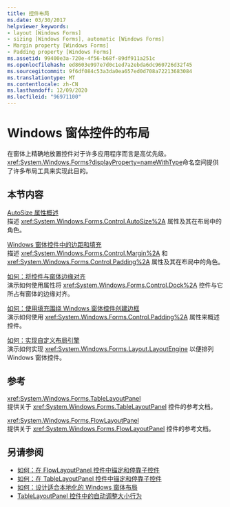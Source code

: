 ```yaml
---
title: 控件布局
ms.date: 03/30/2017
helpviewer_keywords:
- layout [Windows Forms]
- sizing [Windows Forms], automatic [Windows Forms]
- Margin property [Windows Forms]
- Padding property [Windows Forms]
ms.assetid: 99400e3a-720e-4f56-b68f-89df911a251c
ms.openlocfilehash: ed8603e997e7d0c1ed7a2ebda6dc960726d32f45
ms.sourcegitcommit: 9f6df084c53a3da0ea657ed0d708a72213683084
ms.translationtype: MT
ms.contentlocale: zh-CN
ms.lasthandoff: 12/09/2020
ms.locfileid: "96971100"
---
```

# <a name="layout-in-windows-forms-controls"></a>Windows 窗体控件的布局

在窗体上精确地放置控件对于许多应用程序而言是高优先级。 <xref:System.Windows.Forms?displayProperty=nameWithType>命名空间提供了许多布局工具来实现此目的。

## <a name="in-this-section"></a>本节内容

[AutoSize 属性概述](autosize-property-overview.md)\
描述 <xref:System.Windows.Forms.Control.AutoSize%2A> 属性及其在布局中的角色。

[Windows 窗体控件中的边距和填充](margin-and-padding-in-windows-forms-controls.md)\
描述 <xref:System.Windows.Forms.Control.Margin%2A> 和 <xref:System.Windows.Forms.Control.Padding%2A> 属性及其在布局中的角色。

[如何：将控件与窗体边缘对齐](how-to-align-a-control-to-the-edges-of-forms.md)\
演示如何使用属性将 <xref:System.Windows.Forms.Control.Dock%2A> 控件与它所占有窗体的边缘对齐。

[如何：使用填充围绕 Windows 窗体控件创建边框](how-to-create-a-border-around-a-windows-forms-control-using-padding.md)\
演示如何使用 <xref:System.Windows.Forms.Control.Padding%2A> 属性来概述控件。

[如何：实现自定义布局引擎](how-to-implement-a-custom-layout-engine.md)\
演示如何实现 <xref:System.Windows.Forms.Layout.LayoutEngine> 以便排列 Windows 窗体控件。

## <a name="reference"></a>参考

<xref:System.Windows.Forms.TableLayoutPanel>\
提供关于 <xref:System.Windows.Forms.TableLayoutPanel> 控件的参考文档。

<xref:System.Windows.Forms.FlowLayoutPanel>\
提供关于 <xref:System.Windows.Forms.FlowLayoutPanel> 控件的参考文档。

## <a name="see-also"></a>另请参阅

- [如何：在 FlowLayoutPanel 控件中锚定和停靠子控件](how-to-anchor-and-dock-child-controls-in-a-flowlayoutpanel-control.md)
- [如何：在 TableLayoutPanel 控件中锚定和停靠子控件](how-to-anchor-and-dock-child-controls-in-a-tablelayoutpanel-control.md)
- [如何：设计适合本地化的 Windows 窗体布局](how-to-design-a-windows-forms-layout-that-responds-well-to-localization.md)
- [TableLayoutPanel 控件中的自动调整大小行为](autosize-behavior-in-the-tablelayoutpanel-control.md)
